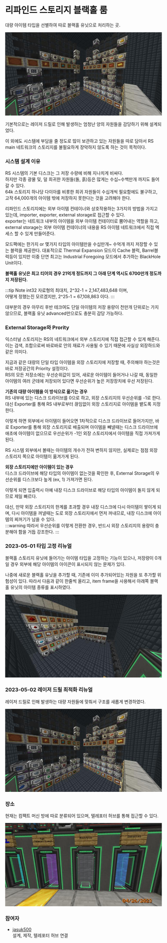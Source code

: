 # 리파인드 스토리지 블랙홀 룸

대량 아이템 타입을 선별하여 따로 블랙홀 유닛으로 처리하는 곳.

![asdf](../../asset/systems/rs_black_hole/main.jpg)

기본적으로는 레이저 드릴로 인해 발생하는 엄청난 양의 자원들을 감당하기 위해 설계되었다. 

이 외에도 시스템에 부담을 줄 정도로 많이 보관하고 있는 자원들을 따로 담아서 RS main 네트워크의 스토리지를 불필요하게 장악하지 않도록 하는 것이 목적이다. 

### 시스템 설계 이유
RS 시스템의 기본 디스크는 그 저장 수량에 비해 지나치게 비싸다.  
하지만 각종 광물 및, 덜 희귀한 자원들(돌, 흙)등은 많게는 수십~수백만개 까지도 들어갈 수 있다.  
64k 스토리지 하나당 다이아를 비롯한 희귀 자원들이 수십개씩 필요함에도 불구하고, 
고작 64,000개의 아이템 밖에 저장하지 못한다는 것을 고려해야 한다.

리파인드 스토리지에는 외부 아이템 컨테이너와 상호작용하는 3가지의 방법을 가지고 있는데,
importer, exporter, external storage로 접근할 수 있다.  
exporter는 네트워크 내부의 아이템을 외부 아이템 컨테이터로 뿜어내는 역할을 하고,
external storage는 외부 아이템 컨테이너의 내용을 RS 아이템 네트워크에서 직접 엑세스 할 수 있게 만들어준다.

모드팩에는 한가지 or 몇가지 타입의 아이템만을 수십만개~ 수억개 까지 저장할 수 있는 블럭을 제공한다.
대표적으로 Thermal Expansion 모드이 Cache 블럭, Barrel블럭등이 있지만 
이중 단연 최고는 Industrial Foregoing 모드에서 추가하는 BlackHole Unit이다.

**블랙홀 유닛은 최고 티어의 경우 21억개 정도까지 그 아래 단계 역시도 6700만개 정도까지 저장된다.**

:::tip Note
int32 자료형의 최대치, 2^32-1 = 2,147,483,648 이며,  
어떻게 정했는진 모르겠지만, 2^25-1 = 67,108,863 이다.
:::

대부분의 경우 아무리 후반 테크여도 단일 아이템의 저장 용량이 천만개 단위로는 가지 않으므로, 블랙홀 유닛 advanced만으로도 충분히 감당 가능하다.


### External Storage와 Prority

익스터널 스토리지는 RS의 네트워크에서 외부 스토리지에 직접 접근할 수 있게 해준다. 이는 검색, 조합으로써 바로바로 안의 재료가 사용될 수 있기 때문에 사실상 외장하드와 같은 의미다. 

지금과 같은 대량의 단일 타입 아이템을 외장 스토리지에 저장할 때, 주의해야 하는것은 바로 저장공간의 Priority 설정이다.  
RS의 모든 저장소에는 우선순위값이 있어, 새로운 아이템이 들어거나 나갈 때, 동일한 아이템의 여러 군데에 저장되어 있다면 우선순위가 높은 저장장치에 우선 저장된다.

**기존의 대량 아이템을 이 방식으로 옮기는 경우**  
RS 내부에 있는 디스크 드라이브를 0으로 하고, 외장 스토리지의 우선순위를 -1로 한다.
대신 Exporter를 통해 RS 내부로부터 끊임없이 외장 스토리지로 아이템을 뱉도록 지정한다.  

이렇게 하면 외부에서 아이템이 들어오면 1차적으로 디스크 드라이브로 들어가지만, 바로 Exporter를 통해 외장 스토리지로 배출되며
아이템을 빼낼때는 디스크 드라이브에 애초에 아이템이 없으므로 우선순위가 -1인 외장 스토리지에서 아이템을 직접 가져가게 된다.  

RS 시스템 외부에서 볼때는 아이템의 개수가 전혀 변하지 않지만, 실제로는 점점 외장 스토리지 쪽으로 아이템이 옮겨가게 된다.

**외장 스토리지에만 아이템이 있는 경우**  
디스크 드라이브에 해당 타입의 아이템이 없는것을 확인한 후, External Storage의 우선순위를 디스크보다 높게 (ex, 1) 가져가면 된다.

이렇게 되면 입출력시 아예 내장 디스크 드라이브로 해당 타입의 아이템이 돌지 않게 되므로 제일 빠르다.  

대신, 만약 외장 스토리지의 한계를 초과할 경우 내장 디스크에 다시 아이템이 쌓이게 되며, 다시 아이템을 꺼낼때는 도로 외장 스토리지에서 먼저 꺼내므로, 내장 디스크에 아이템의 찌꺼기가 남을 수 있다.  
:::warning 
따라서 우선순위를 이렇게 전환한 경우, 반드시 외장 스토리지의 용량이 충분해야 함을 거듭 강조한다.
:::

### 2023-05-01 타입 고정 리뉴얼

블랙홀 스토리지 유닛에 들어가는 아이템 타입을 고정하는 기능이 있으나, 저장량이 0개일 경우 외부에 해당 아이템의 아이콘이 표시되지 않는 문제가 있다.

나중에 새로운 블랙홀 유닛을 추가할 때, 기존에 이미 추가되어있는 자원을 또 추가할 위험성이 있다. 따라서 다음과 같이 한줄씩 올리고, item frame을 사용해서 아래쪽 블랙홀 유닛의 아이템 종류를 표시하였다. 

![asdf](../../asset/systems/rs_black_hole/renew_item_frame.jpg)

### 2023-05-02 레이저 드릴 최적화 리뉴얼

레이저 드릴로 인해 발생하는 대량 자원들에 맞춰서 구조를 새롭게 변경하였다. 

![asdf](../../asset/systems/rs_black_hole/main.jpg)

### 장소
현재는 컴팩트 머신 방에 따로 분류되어 있으며,
텔레포터 허브를 통해 접근할 수 있다.

![asdf](../../asset/systems/rs_black_hole/gate.jpg)

### 참여자
<!-- tag_source_open:description:member_contribute -->
- [jasuk500](../members/jasuk500.md)  
설계, 제작, 텔레포터 허브 연결
<!-- tag_close-->